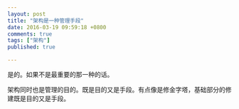 ```yaml
---
layout: post
title: "架构是一种管理手段"
date: 2016-03-19 09:59:18 +0800
comments: true
tags: ["架构"]
published: true

---
```


是的。如果不是最重要的那一种的话。

<!--more-->

架构同时也是管理的目的。既是目的又是手段。有点像是修金字塔，基础部分的修建既是目的又是手段。




